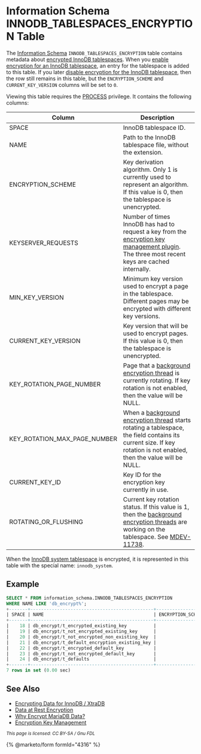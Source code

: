 # Information Schema INNODB\_TABLESPACES\_ENCRYPTION Table

The [Information Schema](../../) `INNODB_TABLESPACES_ENCRYPTION` table contains metadata about [encrypted InnoDB tablespaces](../../../../../security/securing-mariadb/encryption/data-at-rest-encryption/innodb-encryption/innodb-encryption-overview.md). When you [enable encryption for an InnoDB tablespace](../../../../../security/securing-mariadb/encryption/data-at-rest-encryption/innodb-encryption/innodb-encryption-overview.md), an entry for the tablespace is added to this table. If you later [disable encryption for the InnoDB tablespace](../../../../../security/securing-mariadb/encryption/data-at-rest-encryption/innodb-encryption/innodb-encryption-overview.md), then the row still remains in this table, but the `ENCRYPTION_SCHEME` and `CURRENT_KEY_VERSION` columns will be set to `0`.

Viewing this table requires the [PROCESS](../../../../sql-statements/account-management-sql-statements/grant.md#global-privileges) privilege. It contains the following columns:

| Column                           | Description                                                                                                                                                                                                                                                                                                                |
| -------------------------------- | -------------------------------------------------------------------------------------------------------------------------------------------------------------------------------------------------------------------------------------------------------------------------------------------------------------------------- |
| SPACE                            | InnoDB tablespace ID.                                                                                                                                                                                                                                                                                                      |
| NAME                             | Path to the InnoDB tablespace file, without the extension.                                                                                                                                                                                                                                                                 |
| ENCRYPTION\_SCHEME               | Key derivation algorithm. Only 1 is currently used to represent an algorithm. If this value is 0, then the tablespace is unencrypted.                                                                                                                                                                                      |
| KEYSERVER\_REQUESTS              | Number of times InnoDB has had to request a key from the [encryption key management plugin](../../../../../security/securing-mariadb/securing-mariadb-encryption/encryption-data-at-rest-encryption/key-management-and-encryption-plugins/encryption-key-management.md). The three most recent keys are cached internally. |
| MIN\_KEY\_VERSION                | Minimum key version used to encrypt a page in the tablespace. Different pages may be encrypted with different key versions.                                                                                                                                                                                                |
| CURRENT\_KEY\_VERSION            | Key version that will be used to encrypt pages. If this value is 0, then the tablespace is unencrypted.                                                                                                                                                                                                                    |
| KEY\_ROTATION\_PAGE\_NUMBER      | Page that a [background encryption thread](../../../../../security/securing-mariadb/encryption/data-at-rest-encryption/innodb-encryption/innodb-encryption-overview.md) is currently rotating. If key rotation is not enabled, then the value will be NULL.                                                                |
| KEY\_ROTATION\_MAX\_PAGE\_NUMBER | When a [background encryption thread](../../../../../security/securing-mariadb/encryption/data-at-rest-encryption/innodb-encryption/innodb-encryption-overview.md) starts rotating a tablespace, the field contains its current size. If key rotation is not enabled, then the value will be NULL.                         |
| CURRENT\_KEY\_ID                 | Key ID for the encryption key currently in use.                                                                                                                                                                                                                                                                            |
| ROTATING\_OR\_FLUSHING           | Current key rotation status. If this value is 1, then the [background encryption threads](../../../../../security/securing-mariadb/encryption/data-at-rest-encryption/innodb-encryption/innodb-encryption-overview.md) are working on the tablespace. See [MDEV-11738](https://jira.mariadb.org/browse/MDEV-11738).        |

When the [InnoDB system tablespace](../../../../../server-usage/storage-engines/innodb/innodb-tablespaces/innodb-system-tablespaces.md) is encrypted, it is represented in this table with the special name: `innodb_system`.

## Example

```sql
SELECT * FROM information_schema.INNODB_TABLESPACES_ENCRYPTION 
WHERE NAME LIKE 'db_encrypt%';
+-------+----------------------------------------------+-------------------+--------------------+-----------------+---------------------+--------------------------+------------------------------+
| SPACE | NAME                                         | ENCRYPTION_SCHEME | KEYSERVER_REQUESTS | MIN_KEY_VERSION | CURRENT_KEY_VERSION | KEY_ROTATION_PAGE_NUMBER | KEY_ROTATION_MAX_PAGE_NUMBER |
+-------+----------------------------------------------+-------------------+--------------------+-----------------+---------------------+--------------------------+------------------------------+
|    18 | db_encrypt/t_encrypted_existing_key          |                 1 |                  1 |               1 |                   1 |                     NULL |                         NULL |
|    19 | db_encrypt/t_not_encrypted_existing_key      |                 1 |                  0 |               1 |                   1 |                     NULL |                         NULL |
|    20 | db_encrypt/t_not_encrypted_non_existing_key  |                 1 |                  0 |      4294967295 |          4294967295 |                     NULL |                         NULL |
|    21 | db_encrypt/t_default_encryption_existing_key |                 1 |                  1 |               1 |                   1 |                     NULL |                         NULL |
|    22 | db_encrypt/t_encrypted_default_key           |                 1 |                  1 |               1 |                   1 |                     NULL |                         NULL |
|    23 | db_encrypt/t_not_encrypted_default_key       |                 1 |                  0 |               1 |                   1 |                     NULL |                         NULL |
|    24 | db_encrypt/t_defaults                        |                 1 |                  1 |               1 |                   1 |                     NULL |                         NULL |
+-------+----------------------------------------------+-------------------+--------------------+-----------------+---------------------+--------------------------+------------------------------+
7 rows in set (0.00 sec)
```

## See Also

* [Encrypting Data for InnoDB / XtraDB](../../../../../security/securing-mariadb/encryption/data-at-rest-encryption/innodb-encryption/innodb-encryption-overview.md)
* [Data at Rest Encryption](../../../../../security/securing-mariadb/encryption/data-at-rest-encryption/data-at-rest-encryption-overview.md)
* [Why Encrypt MariaDB Data?](../../../../../security/securing-mariadb/securing-mariadb-encryption/encryption-data-at-rest-encryption/why-encrypt-mariadb-data.md)
* [Encryption Key Management](../../../../../security/securing-mariadb/securing-mariadb-encryption/encryption-data-at-rest-encryption/key-management-and-encryption-plugins/encryption-key-management.md)

<sub>_This page is licensed: CC BY-SA / Gnu FDL_</sub>

{% @marketo/form formId="4316" %}
